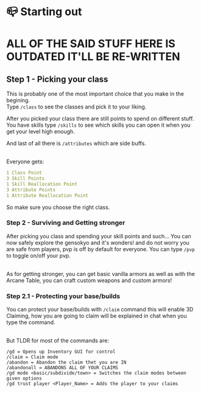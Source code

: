 # 📪 Starting out

# ALL OF THE SAID STUFF HERE IS OUTDATED IT'LL BE RE-WRITTEN

## Step 1 - Picking your class

This is probably one of the most important choice that you make in the begining.<br>
Type `/class` to see the classes and pick it to your liking.

After you picked your class there are still points to spend on different stuff.<br>
You have skills type `/skills` to see which skills you can open it when you get your level high enough.

And last of all there is `/attributes` which are side buffs.<br><br>

Everyone gets:

```yaml
1 Class Point
3 Skill Points
1 Skill Reallocation Point
3 Attribute Points
1 Attribute Reallocation Point
```

So make sure you choose the right class.

### Step 2 - Surviving and Getting stronger

After picking you class and spending your skill points and such... You can now safely explore the gensokyo and it's wonders! and do not worry you are safe from players, pvp is off by default for everyone. You can type `/pvp` to toggle on/off your pvp.<br><br>

As for getting stronger, you can get basic vanilla armors as well as with the Arcane Table, you can craft custom weapons and custom armors!

### Step 2.1 - Protecting your base/builds

You can protect your base/builds with `/claim` command this will enable 3D Claiming, how you are going to claim will be explained in chat when you type the command.<br><br>

But TLDR for most of the commands are:

```
/gd = Opens up Inventory GUI for control
/claim = Claim mode
/abandon = Abandon the claim thet you are IN
/abandonall = ABANDONS ALL OF YOUR CLAIMS
/gd mode <basic/subdivide/town> = Switches the claim modes between given options
/gd trust player <Player_Name> = Adds the player to your claims
```
